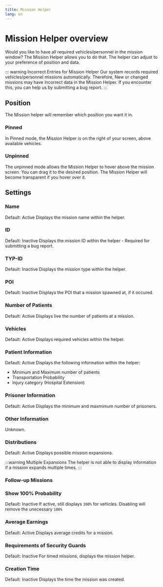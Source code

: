 ```yaml
---
title: Mission Helper
lang: en
---
```


# Mission Helper overview
Would you like to have all required vehicles/personnel in the mission window? The Mission Helper allows you to do that.
The helper can adjust to your preference of position and data.

::: warning Incorrect Entries for Mission Helper
Our system records required vehicles/personnel missions automatically. 
Therefore, New or changed missions may have incorrect data in the Mission Helper.
If you encounter this, you can help us by submitting a bug report.
:::

## Position
The Mission helper will remember which position you want it in.

### Pinned
In Pinned mode, the Mission Helper is on the right of your screen, above available vehicles.

### Unpinned
The unpinned mode allows the Mission Helper to hover above the mission screen. You can drag it to the desired position. 
The Mission Helper will become transparent if you hover over it.

## Settings

### Name
Default: Active
Displays the mission name within the helper.

### ID
Default: Inactive
Displays the mission ID within the helper - Required for submitting a bug report.

### TYP-ID
Default: Inactive
Displays the mission type within the helper.

### POI
Default: Inactive
Displays the POI that a mission spawned at, if it occured.

### Number of Patients
Default: Active
Displays live the number of patients at a mission.

### Vehicles
Default: Active
Displays required vehicles within the helper.

### Patient Information
Default: Active
Displays the following information within the helper:
* Minimum and Maximum number of patients
* Transportation Probability
* Injury category (Hospital Extension)

### Prisoner Information
Default: Active
Displays the minimum and maxmimum number of prisoners.

### Other Information
Unknown.

### Distributions
Default: Active
Displays possible mission expansions.

:::warning Multiple Expansions 
The helper is not able to display information if a mission expands multiple times.
:::

### Follow-up Missions

### Show 100% Probability
Default: Inactive
If active, still displays `100%` for vehicles. 
Disabling will remove the unecessary `100%`

### Average Earnings
Default: Active
Displays average credits for a mission.

### Requirements of Security Guards
Default: Inactive
For timed missions, displays the mission helper.

### Creation Time
Default: Inactive
Displays the time the mission was created.
